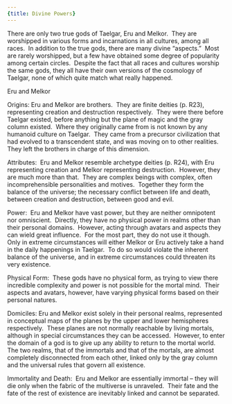 ```yaml
---
{title: Divine Powers}
---
```



There are only two true gods of Taelgar, Eru and Melkor.  They are worshipped in various forms and incarnations in all cultures, among all races.  In addition to the true gods, there are many divine “aspects.”  Most are rarely worshipped, but a few have obtained some degree of popularity among certain circles.  Despite the fact that all races and cultures worship the same gods, they all have their own versions of the cosmology of Taelgar, none of which quite match what really happened.  

Eru and Melkor 

Origins: Eru and Melkor are brothers.  They are finite deities (p. R23), representing creation and destruction respectively.  They were there before Taelgar existed, before anything but the plane of magic and the gray column existed.  Where they originally came from is not known by any humanoid culture on Taelgar.  They came from a precursor civilization that had evolved to a transcendent state, and was moving on to other realities.  They left the brothers in charge of this dimension.   

Attributes:  Eru and Melkor resemble archetype deities (p. R24), with Eru representing creation and Melkor representing destruction.  However, they are much more than that.  They are complex beings with complex, often incomprehensible personalities and motives.  Together they form the balance of the universe; the necessary conflict between life and death, between creation and destruction, between good and evil.   

Power:  Eru and Melkor have vast power, but they are neither omnipotent nor omniscient.  Directly, they have no physical power in realms other than their personal domains.  However, acting through avatars and aspects they can wield great influence.  For the most part, they do not use it though.  Only in extreme circumstances will either Melkor or Eru actively take a hand in the daily happenings in Taelgar.  To do so would violate the inherent balance of the universe, and in extreme circumstances could threaten its very existence.   

Physical Form:  These gods have no physical form, as trying to view there incredible complexity and power is not possible for the mortal mind.  Their aspects and avatars, however, have varying physical forms based on their personal natures.   

Domiciles: Eru and Melkor exist solely in their personal realms, represented in conceptual maps of the planes by the upper and lower hemispheres respectively.  These planes are not normally reachable by living mortals, although in special circumstances they can be accessed.  However, to enter the domain of a god is to give up any ability to return to the mortal world.  The two realms, that of the immortals and that of the mortals, are almost completely disconnected from each other, linked only by the gray column and the universal rules that govern all existence. 

Immortality and Death:  Eru and Melkor are essentially immortal – they will die only when the fabric of the multiverse is unraveled.  Their fate and the fate of the rest of existence are inevitably linked and cannot be separated.